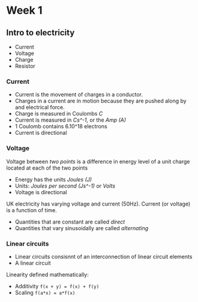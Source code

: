 # Week 1
## Intro to electricity

* Current
* Voltage
* Charge
* Resistor

### Current
- Current is the movement of charges in a conductor.
- Charges in a current are in motion because they are pushed along by and
  electrical force.
- Charge is measured in Coulombs *C*
- Current is measured in *Cs^-1*, or the *Amp (A)*
- 1 Coulomb contains 6.10^18 electrons
- Current is directional

### Voltage
Voltage between *two points* is a difference in energy level of a unit charge
located at each of the two points

- Energy has the units *Joules (J)*
- Units: *Joules per second (Js^-1)* or *Volts*
- Voltage is directional

UK electricity has varying voltage and current (50Hz). Current (or voltage) is a
function of time.


* Quantities that are constant are called *direct*
* Quantities that vary sinusoidally are called *alternating*


### Linear circuits
* Linear circuits consisnnt of an interconnection of linear circuit elements
* A linear circuit 

Linearity defined mathematically:
* Additivity `f(x + y) = f(x) + f(y)`
* Scaling `f(a*x) = a*f(x)`
